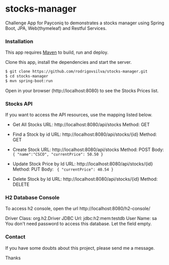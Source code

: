 # stocks-manager
Challenge App for Payconiq to demonstrates a stocks manager using Spring Boot, JPA, Web(thymeleaf) and Restful Services.

### Installation

This app requires [Maven](https://maven.apache.org/download.cgi) to build, run and deploy.

Clone this app, install the dependencies and start the server.

```sh
$ git clone https://github.com/rodrigovsilva/stocks-manager.git
$ cd stocks-manager
$ mvn spring-boot:run
```

Open in your browser (http://localhost:8080) to see the Stocks Prices list.


### Stocks API

If you want to access the API resources, use the mapping listed below.

- Get All Stocks
URL: http://localhost:8080/api/stocks
Method: GET

- Find a Stock by id
URL: http://localhost:8080/api/stocks/{id}
Method: GET

- Create Stock
URL: http://localhost:8080/api/stocks
Method: POST
Body: ```
{
	"name":"CSCO",
	"currentPrice": 50.50
}```

- Update Stock Price by Id
URL: http://localhost:8080/api/stocks/{id}
Method: PUT
Body: ```
{
	"currentPrice": 40.54
}```

- Delete Stock by Id
URL: http://localhost:8080/api/stocks/{id}
Method: DELETE


### H2 Database Console

To access h2 console, open the url http://localhost:8080/h2-console/

Driver Class: org.h2.Driver
JDBC Url: jdbc:h2:mem:testdb
User Name: sa
You don't need password to access this database. Let the field empty.


### Contact

If you have some doubts about this project, please send me a message. 

Thanks
